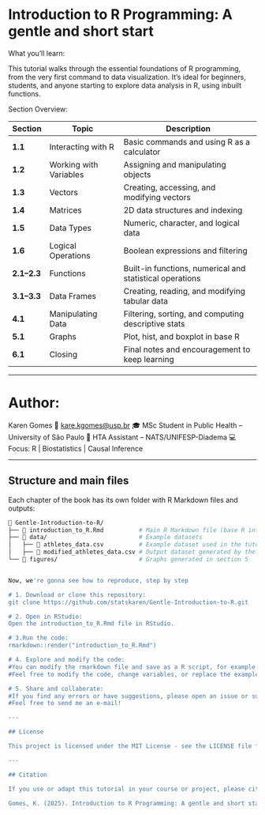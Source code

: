 # Introduction to R Programming: A gentle and short start

What you’ll learn:

This tutorial walks through the essential foundations of R programming, from the very first command to data visualization.
It’s ideal for beginners, students, and anyone starting to explore data analysis in R, using inbuilt functions.

Section Overview:

| Section | Topic | Description |
|----------|--------|-------------|
| **1.1** | Interacting with R | Basic commands and using R as a calculator |
| **1.2** | Working with Variables | Assigning and manipulating objects |
| **1.3** | Vectors | Creating, accessing, and modifying vectors |
| **1.4** | Matrices | 2D data structures and indexing |
| **1.5** | Data Types | Numeric, character, and logical data |
| **1.6** | Logical Operations | Boolean expressions and filtering |
| **2.1–2.3** | Functions | Built-in functions, numerical and statistical operations |
| **3.1–3.3** | Data Frames | Creating, reading, and modifying tabular data |
| **4.1** | Manipulating Data | Filtering, sorting, and computing descriptive stats |
| **5.1** | Graphs | Plot, hist, and boxplot in base R |
| **6.1** | Closing | Final notes and encouragement to keep learning |

---
  
  # Author:
  Karen Gomes
📧 kare.kgomes@usp.br
🎓 MSc Student in Public Health – University of São Paulo
🏥 HTA Assistant – NATS/UNIFESP-Diadema
💻 Focus: R | Biostatistics | Causal Inference

---
  
  ## Structure and main files
  
  Each chapter of the book has its own folder with R Markdown files and outputs:
  
  ```bash
📁 Gentle-Introduction-to-R/
  ├── 📄 introduction_to_R.Rmd          # Main R Markdown file (base R introduction)
├── 📁 data/                          # Example datasets
  │   ├── 📄 athletes_data.csv          # Example dataset used in the tutorial
│   ├── 📄 modified_athletes_data.csv # Output dataset generated by the code
└── 📁 figures/                       # Graphs generated in section 5
  
  
  Now, we're gonna see how to reproduce, step by step

# 1. Download or clone this repository:
git clone https://github.com/statskaren/Gentle-Introduction-to-R.git

# 2. Open in RStudio:  
Open the introduction_to_R.Rmd file in RStudio.

# 3.Run the code:
rmarkdown::render("introduction_to_R.Rmd")

# 4. Explore and modify the code:
#You can modify the rmarkdown file and save as a R script, for example.
#Feel free to modify the code, change variables, or replace the example dataset (athletes_data.csv) with your own data.

# 5. Share and collaborate:
#If you find any errors or have suggestions, please open an issue or submit a pull request.
#Feel free to send me an e-mail!

---
  
  ## License
  
  This project is licensed under the MIT License - see the LICENSE file for details.
  
  ---
  
  ## Citation
  
If you use or adapt this tutorial in your course or project, please cite:

Gomes, K. (2025). Introduction to R Programming: A gentle and short start. GitHub Repository. https://github.com/statskaren/Gentle-Introduction-to-R.git
